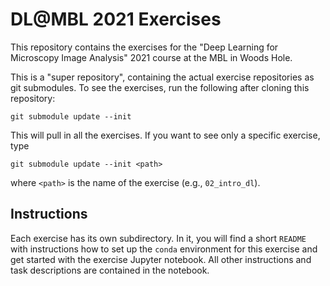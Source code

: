 # DL@MBL 2021 Exercises

This repository contains the exercises for the "Deep Learning for Microscopy
Image Analysis" 2021 course at the MBL in Woods Hole.

This is a "super repository", containing the actual exercise repositories as
git submodules. To see the exercises, run the following after cloning this
repository:

```
git submodule update --init
```

This will pull in all the exercises. If you want to see only a specific
exercise, type

```
git submodule update --init <path>
```
where `<path>` is the name of the exercise (e.g., `02_intro_dl`).

## Instructions

Each exercise has its own subdirectory. In it, you will find a short `README`
with instructions how to set up the `conda` environment for this exercise and
get started with the exercise Jupyter notebook. All other instructions and task
descriptions are contained in the notebook.
